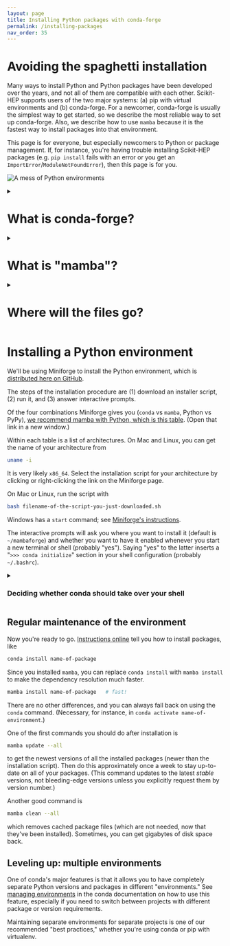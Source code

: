 ```yaml
---
layout: page
title: Installing Python packages with conda-forge
permalink: /installing-packages
nav_order: 35
---
```


# Avoiding the spaghetti installation

Many ways to install Python and Python packages have been developed over the years, and not all of them are compatible with each other. Scikit-HEP supports users of the two major systems: (a) pip with virtual environments and (b) conda-forge. For a newcomer, conda-forge is usually the simplest way to get started, so we describe the most reliable way to set up conda-forge. Also, we describe how to use `mamba` because it is the fastest way to install packages into that environment.

This page is for everyone, but especially newcomers to Python or package management. If, for instance, you're having trouble installing Scikit-HEP packages (e.g. `pip install` fails with an error or you get an `ImportError`/`ModuleNotFoundError`), then this page is for you.

![A mess of Python environments](https://imgs.xkcd.com/comics/python_environment.png)

<details markdown="1"><summary><h1>What is conda-forge?</h1></summary>

[conda-forge](https://conda-forge.org/) is a "channel" for the [conda](https://docs.conda.io/) package manager containing the Scientific Python ecosystem, Scikit-HEP, and even ROOT (MacOS and Linux) with carefully aligned package versions to ensure that you get a consistent, working system. Within a conda environment, you can still use pip to install packages that are not in this channel, thereby getting access to everything in the [Python Package Index](https://pypi.org/), and everything in the conda environment is kept isolated from all other Python environments, so that you don't disturb any applications that rely on a version of Python that ships with your operating system.

The software in conda-forge are not subject to Anaconda's licensing restrictions, and the conda package manager is free software, so both can be used without any legal restrictions in national labs and universities.

Until recently, the (relatively) [hard part](https://conda-forge.org/docs/user/introduction.html#how-can-i-install-packages-from-conda-forge) had been to ensure that you're using conda-forge, rather than an Anaconda default channel. The instructions below describe how to install [Miniforge](https://github.com/conda-forge/miniforge), which is conda-forge without the Anaconda default channel.

You likely have a package manager for your operating system, such as Homebrew, apt-get, or yum. Use conda for your Python packages and your operating system's package manager for applications (web browsers, text editors, etc.).\*

(\* We're doing conda a disservice by describing conda as a Python package manager, though [it does much more](https://jakevdp.github.io/blog/2016/08/25/conda-myths-and-misconceptions/#Myth-#2:-Conda-is-a-Python-package-manager), for the sake of keeping this description simple.)

</details>

<details markdown="1"><summary><h1>What is "mamba"?</h1></summary>

We recommend using `mamba`, which is a drop-in replacement for `conda` that is many times faster (in the "solving environment" step). You particularly notice it when a package has many dependencies or complex version constraints on its dependencies.

In fact, the conda developers are [incorporating mamba into conda](https://www.anaconda.com/blog/a-faster-conda-for-a-growing-community). At the time of this writing, however, that integration is still experimental. These instructions will describe how to use `mamba` directly.

</details>

<details markdown="1"><summary><h1>Where will the files go?</h1></summary>

The entire Python distribution, with all packages and the binary shared libraries that support them, will go into a new directory, most likely in your home directory and named `mambaforge`. All of the files in it are installed with your own user permissions (i.e. not superuser/`sudo`).

<details markdown="1"><summary><h2>How to get rid of them if you change your mind</h2></summary>

1. Delete that directory with `rm -rf ~/mambaforge`.
2. Delete a file named `~/.condarc`, if you have one.
3. Check your shell configuration file, probably named `~/.bashrc`, for a "`>>> conda initialize`" section. If you have one, delete it.

Those three steps will remove any vestige of the conda installation.

</details>

<details markdown="1"><summary><h2>How to save an old package list before deleting it</h2></summary>

If you already have a conda installation, you can bundle your current environment into an environment file (a list of names and versions of packages) with

```bash
conda env export --from-history > old-environment.yml
```

After setting up a new conda system, you can reinstall all of those packages/versions with

```bash
conda env create -f old-environment.yml
```

</details>

</details>

# Installing a Python environment

We'll be using Miniforge to install the Python environment, which is [distributed here on GitHub](https://github.com/conda-forge/miniforge).

The steps of the installation procedure are (1) download an installer script, (2) run it, and (3) answer interactive prompts.

Of the four combinations Miniforge gives you (`conda` vs `mamba`, Python vs PyPy), [we recommend mamba with Python, which is this table](https://github.com/conda-forge/miniforge#mambaforge). (Open that link in a new window.)

Within each table is a list of architectures. On Mac and Linux, you can get the name of your architecture from

```bash
uname -i
```

It is very likely `x86_64`. Select the installation script for your architecture by clicking or right-clicking the link on the Miniforge page.

On Mac or Linux, run the script with

```bash
bash filename-of-the-script-you-just-downloaded.sh
```

Windows has a `start` command; see [Miniforge's instructions](https://github.com/conda-forge/miniforge#windows).

The interactive prompts will ask you where you want to install it (default is `~/mambaforge`) and whether you want to have it enabled whenever you start a new terminal or shell (probably "yes"). Saying "yes" to the latter inserts a "`>>> conda initialize`" section in your shell configuration (probably `~/.bashrc`).

<details markdown="1"><summary><h3>Deciding whether conda should take over your shell</h3></summary>

If you say "yes" to let the installer script modify your shell configuation, then the next terminal you open will be in the conda environment. For instance,

```bash
python
```

will run the conda environment's Python, rather than any other Python you have installed on your computer. This is what conda calls the "base" environment (though you can create more environments that are independent of this one).

If, instead, you want to explicitly opt-into conda environments by calling a command, use

```bash
conda config --set auto_activate_base false
```

to prevent the "base" environment from being automatically loaded in each new terminal. Now all environments, including "base", have to be explicitly activated with

```bash
conda activate name-of-environment
```

See [managing environments](https://docs.conda.io/projects/conda/en/latest/user-guide/getting-started.html#managing-environments) in the conda documentation for more.

If you say "no" to not let the installer script modify your shell configuration, then you will have to manually find the path to the `conda` executable, which is in `~/mambaforge/bin/conda`. All of the above applies, but your shell might not be able to find `conda` or `python`.

</details>

## Regular maintenance of the environment

Now you're ready to go. [Instructions online](https://docs.conda.io/projects/conda/en/latest/user-guide/cheatsheet.html) tell you how to install packages, like

```bash
conda install name-of-package
```

Since you installed `mamba`, you can replace `conda install` with `mamba install` to make the dependency resolution much faster.

```bash
mamba install name-of-package   # fast!
```

There are no other differences, and you can always fall back on using the `conda` command. (Necessary, for instance, in `conda activate name-of-environment`.)

One of the first commands you should do after installation is

```bash
mamba update --all
```

to get the newest versions of all the installed packages (newer than the installation script). Then do this approximately once a week to stay up-to-date on all of your packages. (This command updates to the latest _stable_ versions, not bleeding-edge versions unless you explicitly request them by version number.)

Another good command is

```bash
mamba clean --all
```

which removes cached package files (which are not needed, now that they've been installed). Sometimes, you can get gigabytes of disk space back.

## Leveling up: multiple environments

One of conda's major features is that it allows you to have completely separate Python versions and packages in different "environments." See [managing environments](https://docs.conda.io/projects/conda/en/latest/user-guide/getting-started.html#managing-environments) in the conda documentation on how to use this feature, especially if you need to switch between projects with different package or version requirements.

Maintaining separate environments for separate projects is one of our recommended "best practices," whether you're using conda or pip with virtualenv.
